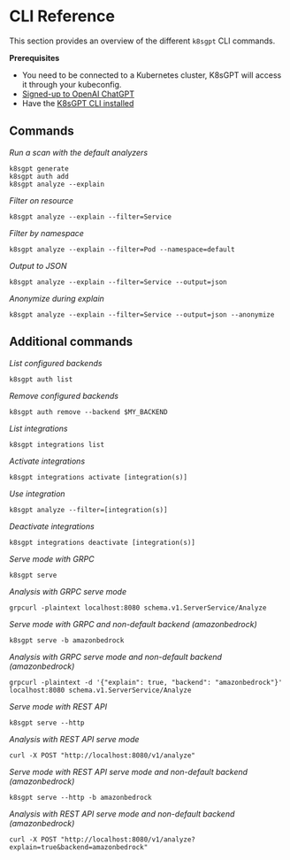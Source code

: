 # CLI Reference

This section provides an overview of the different `k8sgpt` CLI commands.

**Prerequisites**

* You need to be connected to a Kubernetes cluster, K8sGPT will access it through your kubeconfig.
* [Signed-up to OpenAI ChatGPT](https://openai.com/)
* Have the [K8sGPT CLI installed](../../getting-started/installation.md)

## Commands

_Run a scan with the default analyzers_

```
k8sgpt generate
k8sgpt auth add
k8sgpt analyze --explain
```

_Filter on resource_

```
k8sgpt analyze --explain --filter=Service
```

_Filter by namespace_
```
k8sgpt analyze --explain --filter=Pod --namespace=default
```

_Output to JSON_

```
k8sgpt analyze --explain --filter=Service --output=json
```

_Anonymize during explain_

```
k8sgpt analyze --explain --filter=Service --output=json --anonymize
```

## Additional commands

_List configured backends_

```
k8sgpt auth list
```

_Remove configured backends_

```
k8sgpt auth remove --backend $MY_BACKEND
```

_List integrations_

```
k8sgpt integrations list
```

_Activate integrations_

```
k8sgpt integrations activate [integration(s)]
```

_Use integration_

```
k8sgpt analyze --filter=[integration(s)]
```

_Deactivate integrations_

```
k8sgpt integrations deactivate [integration(s)]
```

_Serve mode with GRPC_

```
k8sgpt serve
```

_Analysis with GRPC serve mode_
```
grpcurl -plaintext localhost:8080 schema.v1.ServerService/Analyze
```

_Serve mode with GRPC and non-default backend (amazonbedrock)_

```
k8sgpt serve -b amazonbedrock
```

_Analysis with GRPC serve mode and non-default backend (amazonbedrock)_
```
grpcurl -plaintext -d '{"explain": true, "backend": "amazonbedrock"}' localhost:8080 schema.v1.ServerService/Analyze
```

_Serve mode with REST API_
```
k8sgpt serve --http
```

_Analysis with REST API serve mode_
```
curl -X POST "http://localhost:8080/v1/analyze"
```

_Serve mode with REST API serve mode and non-default backend (amazonbedrock)_
```
k8sgpt serve --http -b amazonbedrock
```

_Analysis with REST API serve mode and non-default backend (amazonbedrock)_
```
curl -X POST "http://localhost:8080/v1/analyze?explain=true&backend=amazonbedrock"
```
